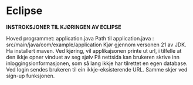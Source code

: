 # Eclipse

**INSTROKSJONER TIL KJØRINGEN AV ECLIPSE**

Hoved programmet: application.java
Path til application.java : src/main/java/com/example/application
Kjør gjennom versonen 21 av JDK. Ha installert maven. 
Ved kjøring, vil applikajsonen printe ut url, i tilfelle at den ikkje opner vinduet av seg sjølv
På nettsida kan brukeren skrive inn inloggingsionformasjonen, som så lang ikkje har tilrettet en egen database. Ved login sendes brukeren til ein ikkje-eksisterende URL. Samme skjer ved sign-up funksjonen.

